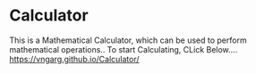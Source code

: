 # Calculator
This is a Mathematical Calculator, which can be used to perform mathematical operations..
To start Calculating, CLick Below....<br>
https://vngarg.github.io/Calculator/

